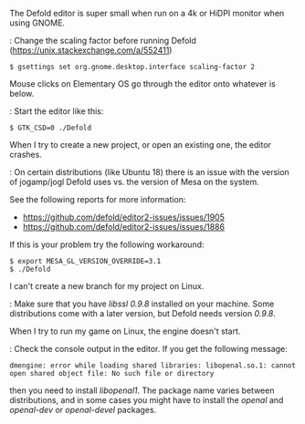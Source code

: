 The Defold editor is super small when run on a 4k or HiDPI monitor when using GNOME.

: Change the scaling factor before running Defold (https://unix.stackexchange.com/a/552411)

```
$ gsettings set org.gnome.desktop.interface scaling-factor 2
```


Mouse clicks on Elementary OS go through the editor onto whatever is below.

: Start the editor like this:

```
$ GTK_CSD=0 ./Defold
```

When I try to create a new project, or open an existing one, the editor crashes.

: On certain distributions (like Ubuntu 18) there is an issue with the version of jogamp/jogl Defold uses vs. the version of Mesa on the system.

  See the following reports for more information:

  - https://github.com/defold/editor2-issues/issues/1905
  - https://github.com/defold/editor2-issues/issues/1886

  If this is your problem try the following workaround:

  ```
  $ export MESA_GL_VERSION_OVERRIDE=3.1
  $ ./Defold
  ```

I can't create a new branch for my project on Linux.

: Make sure that you have *libssl 0.9.8* installed on your machine. Some distributions come with a later version, but Defold needs version *0.9.8*.

When I try to run my game on Linux, the engine doesn't start.

: Check the console output in the editor. If you get the following message:

  ```
  dmengine: error while loading shared libraries: libopenal.so.1: cannot open shared object file: No such file or directory
  ```

  then you need to install *libopenal1*. The package name varies between distributions, and in some cases you might have to install the *openal* and *openal-dev* or *openal-devel* packages.
